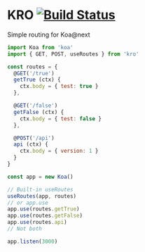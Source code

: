 # KRO [![Build Status](https://travis-ci.org/rrdelaney/KRO.svg?branch=master)](https://travis-ci.org/rrdelaney/KRO)
Simple routing for Koa@next

```js
import Koa from 'koa'
import { GET, POST, useRoutes } from 'kro'

const routes = {
  @GET('/true')
  getTrue (ctx) {
    ctx.body = { test: true }
  },

  @GET('/false')
  getFalse (ctx) {
    ctx.body = { test: false }
  },

  @POST('/api')
  api (ctx) {
    ctx.body = { version: 1 }
  }
}

const app = new Koa()

// Built-in useRoutes
useRoutes(app, routes)
// or app.use
app.use(routes.getTrue)
app.use(routes.getFalse)
app.use(routes.api)
// Not both

app.listen(3000)
```
